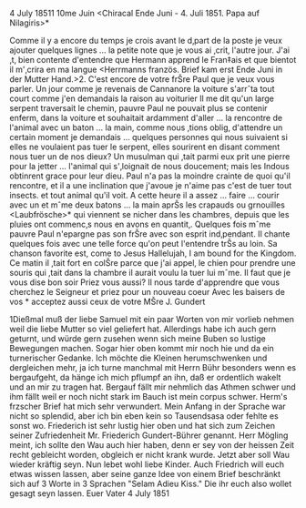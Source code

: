  4 July 18511
 10me Juin
 <Chiracal Ende Juni - 4. Juli 1851. Papa auf Nilagiris>*

Comme il y a encore du temps je crois avant le d‚part de la poste je veux ajouter quelques lignes … la petite note que je vous ai ‚crit‚ l'autre jour. J'ai ‚t‚ bien contente d'entendre que Hermann apprend le Fran‡ais et que bientot il m'‚crira en ma langue <Herrmanns französ. Brief kam erst Ende Juni in der Mutter Hand.>2. C'est encore de votre frŠre Paul que je veux vous parler. Un jour comme je revenais de Cannanore la voiture s'arrˆta tout court comme j'en demandais la raison au voiturier Il me dit qu'un large serpent traversait le chemin, pauvre Paul ne pouvait plus se contenir enferm‚ dans la voiture et souhaitait ardamment d'aller … la rencontre de l'animal avec un baton … la main, comme nous ‚tions oblig‚ d'attendre un certain moment je demandais … quelques personnes qui nous suivaient si elles ne voulaient pas tuer le serpent, elles sourirent en disant comment nous tuer un de nos dieux? Un musulman qui ‚tait parmi eux prit une pierre pour la jetter … l'animal qui s'‚loignait de nous doucement; mais les Indous obtinrent grace pour leur dieu. Paul n'a pas la moindre crainte de quoi qu'il rencontre, et il a une inclination que j'avoue je n'aime pas c'est de tuer tout insects. et tout animal qu'il voit. A cette heure il a assez … faire … courir avec un et mˆme deux batons … la main aprŠs les crapauds ou grnouilles <Laubfrösche>* qui viennent se nicher dans les chambres, depuis que les pluies ont commenc‚s nous en avons en quantit‚. Quelques fois mˆme pauvre Paul n'epargne pas son frŠre avec son esprit ind‚pendant. Il chante quelques fois avec une telle force qu'on peut l'entendre trŠs au loin. Sa chanson favorite est, come to Jesus Hallelujah, I am bound for the Kingdom. Ce matin il ‚tait fort en colŠre parce que j'ai appel‚ le chien pour prendre une souris qui ‚tait dans la chambre il aurait voulu la tuer lui mˆme. Il faut que je vous dise bon soir Priez vous aussi? Il nous tarde d'apprendre que vous cherchez le Seigneur et priez pour un nouveau coeur
Avec les baisers de vos <freres>* acceptez aussi ceux de votre MŠre  J. Gundert



1Dießmal muß der liebe Samuel mit ein paar Worten von mir vorlieb nehmen weil die liebe Mutter so viel geliefert hat. Allerdings habe ich auch gern geturnt, und würde gern zusehen wenn sich meine Buben so lustige Bewegungen machen. Sogar hier oben kommt mir noch hie und da ein turnerischer Gedanke. Ich möchte die Kleinen herumschwenken und dergleichen mehr, ja ich turne manchmal mit Herrn Bühr besonders wenn es bergaufgeht, da hänge ich mich pflumpf an ihn, daß er ordentlich wakelt und an mir zu tragen hat. Bergauf fällt mir nehmlich das Athmen schwer und ihm fällt weil er noch nicht stark im Bauch ist mein corpus schwer. Herm's frzscher Brief hat mich sehr verwundert. Mein Anfang in der Sprache war nicht so splendid, aber ich bin eben kein so Tausendsasa oder fehlte es sonst wo. Friederich ist sehr lustig hier oben und hat sich zum Zeichen seiner Zufriedenheit Mr. Friederich Gundert-Bührer genannt. Herr Mögling meint, ich sollte den Wau auch hier haben, denn er sey von der heissen Zeit recht gebleicht worden, obgleich er nicht krank wurde. Jetzt aber soll Wau wieder kräftig seyn. Nun lebet wohl liebe Kinder. Auch Friedrich will euch etwas wissen lassen, aber seine ganze Idee von einem Brief beschränkt sich auf 3 Worte in 3 Sprachen "Selam Adieu Kiss." Die ihr euch also wollet gesagt seyn lassen.
 Euer Vater
4 July 1851

